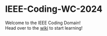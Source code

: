 # IEEE-Coding-WC-2024
Welcome to the IEEE Coding Domain!  
Head over to the [wiki](https://github.com/AnshSrivastava2004/IEEE-Coding-WC-2024/wiki) to start learning!

